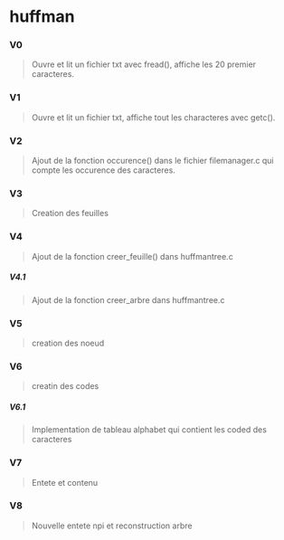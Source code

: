 # huffman

### V0
> Ouvre et lit un fichier txt avec fread(), affiche les 20 premier caracteres.

### V1
> Ouvre et lit un fichier txt, affiche tout les characteres avec getc().

### V2
> Ajout de la fonction occurence() dans le fichier filemanager.c qui compte les occurence des caracteres.

### V3
> Creation des feuilles 

### V4
> Ajout de la fonction creer_feuille() dans huffmantree.c
##### V4.1
> Ajout de la fonction creer_arbre dans huffmantree.c 

### V5
> creation des noeud

### V6
> creatin des codes
##### V6.1
> Implementation de tableau alphabet qui contient les coded des caracteres

### V7
> Entete et contenu

### V8
> Nouvelle entete npi et reconstruction arbre
